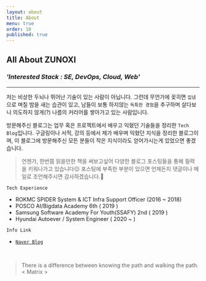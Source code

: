 ```yaml
---
layout: about
title: About
menu: true
order: 10
published: true
---
```


## All About ZUNOXI

### _**'Interested Stack : SE, DevOps, Cloud, Web'**_ 
---

저는 비상한 두뇌나 뛰어난 기술이 있는 사람이 아닙니다. 그런데 무언가에 꽂히면 `집념`으로 며칠 밤을 새는 습관이 있고, 남들이 보통 하지않는 `독특한 경험`을 추구하며 살다보니 의도하지 않게(?) 나름의 커리어를 쌓아가고 있는 사람입니다. 

방문해주신 블로그는 업무 혹은 프로젝트에서 배우고 익혔던 기술들을 정리한 `Tech Blog`입니다. 구글링이나 서적, 강의 등에서 제가 배우며 익혔던 지식을 정리한 블로그이며, 이 블로그에 방문해주신 모든 분들이 작은 지식이라도 얻어가시는게 있었으면 좋겠습니다. 

> 언젠가, 한번쯤 읽을만한 책을 써보고싶어 다양한 블로그 포스팅들을 통해 필력을 키워나가고 있습니다😌 포스팅에 부족한 부분이 있으면 언제든지 댓글이나 메일로 조언해주시면 감사하겠습니다.🙌

`Tech Experience`
- ROKMC SPIDER System & ICT Infra Support Officer (2016 ~ 2018)  
- POSCO AI/Bigdata Academy 6th ( 2019 )
- Samsung Software Academy For Youth(SSAFY) 2nd ( 2019 )
- Hyundai Autoever / System Engineer ( 2020 ~ )

    
`Info Link`
- [`Naver Blog`](https://blog.naver.com/cross9308)

<br>

>There is a difference between knowing the path and walking the path. < Matrix >
